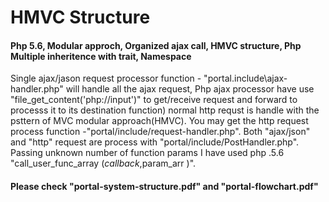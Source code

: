 # HMVC Structure
#### Php 5.6, Modular approch, Organized ajax call, HMVC structure, Php Multiple inheritence with trait, Namespace


Single ajax/jason request processor function - "portal.include\ajax-handler.php" will handle all the ajax request, Php ajax processor have use "file_get_content('php://input')" to get/receive request and forward to processs it to its destination function) normal http requst is handle with the psttern of MVC modular approach(HMVC). You may get the http request process function -"portal/include/request-handler.php". Both "ajax/json" and "http" request are process with "portal/include/PostHandler.php". Passing unknown number of function params I have used php .5.6 "call_user_func_array ($callback ,$param_arr )".

#### Please check "portal-system-structure.pdf" and "portal-flowchart.pdf"
